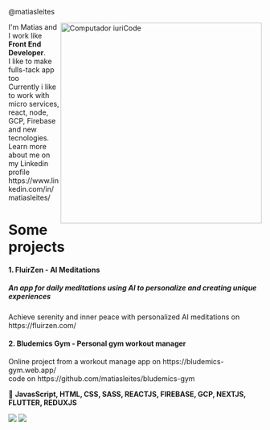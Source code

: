  
@matiasleites 


<img src="https://raw.githubusercontent.com/MicaelliMedeiros/micaellimedeiros/master/image/computer-illustration.png" min-width="400px" max-width="400px" width="400px" align="right" alt="Computador iuriCode">

<p align="left"> 
  I'm Matias and I work like <strong>Front End Developer</strong>.<br>
I like to make fulls-tack app too<br>
  Currently i like to work with micro services, react, node, GCP, Firebase and new tecnologies.
  Learn more about me on my Linkedin profile https://www.linkedin.com/in/matiasleites/
</p>

<h1>
 Some projects
</h1>

<h4>
 1. FluirZen - AI Meditations
</h4>
<h5>
 An app for daily meditations using AI to personalize and creating unique experiences
</h5>

<p align="left"> 
  Achieve serenity and inner peace with personalized AI meditations on https://fluirzen.com/ 
</p>

<h4>
 2. Bludemics Gym - Personal gym workout manager
</h4>

<p align="left"> 
  Online project from a workout manage app on https://bludemics-gym.web.app/ <br>code on https://github.com/matiasleites/bludemics-gym
</p>

<p align="left">
  🦄 <strong>JavasScript, HTML, CSS, SASS, REACTJS, FIREBASE, GCP, NEXTJS, FLUTTER, REDUXJS</strong>
</p>


<p align="left">
  <a href="mailto:matiasleitesg@gmail.com" alt="Gmail" target="blank">
  <img src="https://img.shields.io/badge/-Gmail-FF0000?style=flat-square&labelColor=FF0000&logo=gmail&logoColor=white" /></a>

  <a href="https://www.linkedin.com/in/matiasleites/" alt="Linkedin" target="blank">
  <img src="https://img.shields.io/badge/-Linkedin-0e76a8?style=flat-square&logo=Linkedin&logoColor=white&link"  /></a>

</p>  


